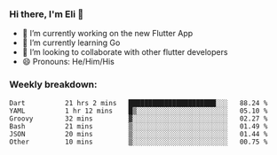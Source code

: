 ### Hi there, I'm Eli 👋
- 🔭 I’m currently working on the new Flutter App
- 🌱 I’m currently learning Go
- 🦄 I’m looking to collaborate with other flutter developers
- 😄 Pronouns: He/Him/His

### Weekly breakdown:
<!--START_SECTION:waka-->

```text
Dart          21 hrs 2 mins   ██████████████████████░░░   88.24 %
YAML          1 hr 12 mins    █▒░░░░░░░░░░░░░░░░░░░░░░░   05.10 %
Groovy        32 mins         ▓░░░░░░░░░░░░░░░░░░░░░░░░   02.27 %
Bash          21 mins         ▒░░░░░░░░░░░░░░░░░░░░░░░░   01.49 %
JSON          20 mins         ▒░░░░░░░░░░░░░░░░░░░░░░░░   01.44 %
Other         10 mins         ▒░░░░░░░░░░░░░░░░░░░░░░░░   00.75 %
```

<!--END_SECTION:waka-->
